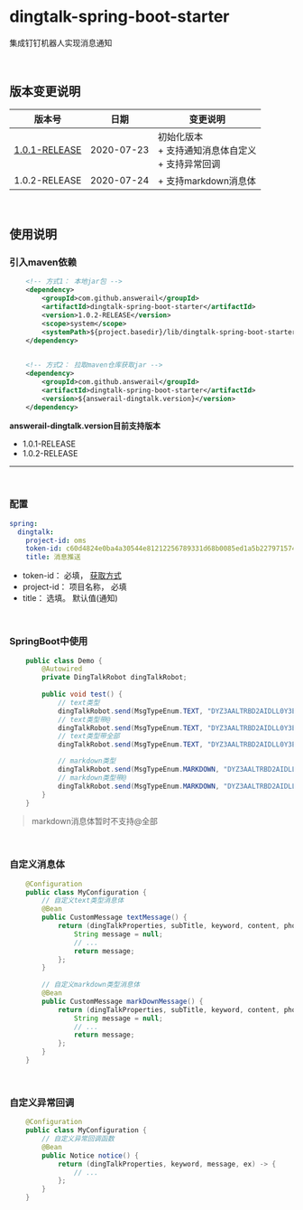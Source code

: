 # dingtalk-spring-boot-starter

集成钉钉机器人实现消息通知

&nbsp;

## 版本变更说明
| 版本号        | 日期       | 变更说明                                   |
| ------------- | ---------- | ------------------------------------------ |
| [1.0.1-RELEASE](https://github.com/AnswerAIL/dingtalk-spring-boot-starter/tree/1.0.1) | 2020-07-23 | 初始化版本<br /> + 支持通知消息体自定义<br />+ 支持异常回调 |
| 1.0.2-RELEASE | 2020-07-24 | + 支持markdown消息体 |



&nbsp;

## 使用说明
### 引入maven依赖
```xml
    <!-- 方式1： 本地jar包 -->
    <dependency>
        <groupId>com.github.answerail</groupId>
        <artifactId>dingtalk-spring-boot-starter</artifactId>
        <version>1.0.2-RELEASE</version>
        <scope>system</scope>
        <systemPath>${project.basedir}/lib/dingtalk-spring-boot-starter-1.0.2-RELEASE.jar</systemPath>
    </dependency>
    

    <!-- 方式2： 拉取maven仓库获取jar -->
    <dependency>
        <groupId>com.github.answerail</groupId>
        <artifactId>dingtalk-spring-boot-starter</artifactId>
        <version>${answerail-dingtalk.version}</version>
    </dependency>
```
**answerail-dingtalk.version目前支持版本**
 - 1.0.1-RELEASE
 - 1.0.2-RELEASE

***
&nbsp;

### 配置
```yaml
spring:
  dingtalk:
    project-id: oms
    token-id: c60d4824e0ba4a30544e81212256789331d68b0085ed1a5b2279715741355fbc
    title: 消息推送
```
 - token-id： 必填， [获取方式](https://ding-doc.dingtalk.com/doc#/serverapi3/iydd5h/26eaddd5)
 - project-id： 项目名称， 必填
 - title： 选填。 默认值(通知)

&nbsp;

### SpringBoot中使用
```java
    public class Demo {
        @Autowired
        private DingTalkRobot dingTalkRobot;
        
        public void test() {
            // text类型
            dingTalkRobot.send(MsgTypeEnum.TEXT, "DYZ3AALTRBD2AIDLL0Y3EQ4TYGLJDUM", "服务启动通知", "服务启动异常啦。。。");
            // text类型带@
            dingTalkRobot.send(MsgTypeEnum.TEXT, "DYZ3AALTRBD2AIDLL0Y3EQ4TYGLJDUM", "服务启动通知", "服务启动异常啦。。。", Lists.newArrayList("135XXXXXXXX"));
            // text类型带全部
            dingTalkRobot.send(MsgTypeEnum.TEXT, "DYZ3AALTRBD2AIDLL0Y3EQ4TYGLJDUM", "服务启动通知", "服务启动异常啦。。。");

            // markdown类型
            dingTalkRobot.send(MsgTypeEnum.MARKDOWN, "DYZ3AALTRBD2AIDLL0Y3EQ4TYGLJDUM", "服务启动通知", "服务启动异常啦。。。");
            // markdown类型带@
            dingTalkRobot.send(MsgTypeEnum.MARKDOWN, "DYZ3AALTRBD2AIDLL0Y3EQ4TYGLJDUM", "服务启动通知", "服务启动异常啦。。。", Lists.newArrayList("135XXXXXXXX"));
        }         
    }
```
> markdown消息体暂时不支持@全部

&nbsp;

### 自定义消息体
```java
    @Configuration
    public class MyConfiguration {
        // 自定义text类型消息体
        @Bean
        public CustomMessage textMessage() {
            return (dingTalkProperties, subTitle, keyword, content, phones) -> {
                String message = null;
                // ...
                return message;
            };
        }
    
        // 自定义markdown类型消息体
        @Bean
        public CustomMessage markDownMessage() {
            return (dingTalkProperties, subTitle, keyword, content, phones) -> {
                String message = null;
                // ...
                return message;
            };
        }
    }
```

&nbsp;

### 自定义异常回调
```java
    @Configuration
    public class MyConfiguration {
        // 自定义异常回调函数
        @Bean
        public Notice notice() {
            return (dingTalkProperties, keyword, message, ex) -> {
                // ...
            };
        }
    }
```